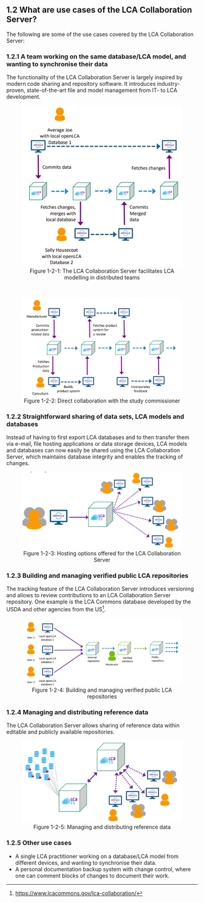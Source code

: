 <style>
    /* initialise the counter */
    body { counter-reset: figureCounter tableCounter;
    counter-reset: h1counter h2counter h3counter h4counter h5counter h6counter;
     }
    /* increment the counter for every instance of a figure even if it doesn't have a caption */
    figure { counter-increment: figureCounter; text-align: center }
    /* prepend the counter to the figcaption content */
    figure figcaption:before {
        content: "Figure 1-2-" counter(figureCounter) ": ";
    }
    /* increment the counter for every instance of a table even if it doesn't have a caption */
    table { counter-increment: tableCounter; }
    /* prepend the counter to the figcaption content */
    caption:before {
        content: "Table 1-2-" counter(tableCounter) ": ";
    }
    /* create padding between table cells*/
    th, td {
        padding: 15px;
    }
</style>

<h2 id="header-1-2">1.2     What are use cases of the LCA Collaboration Server?</h2>

The following are some of the use cases covered by the LCA Collaboration Server: 

<h3 id="header-1-2-1">1.2.1   A team working on the same database/LCA model, and wanting to synchronise their data</h3>

The functionality of the LCA Collaboration Server is largely inspired by modern code sharing and repository software. It introduces industry-proven, state-of-the-art file and model management from IT- to LCA development.

<figure id="Figure 1-1">
	<img src="./images/chapter_1/section_2/distributed_teams.png" alt="Image not available">
	<figcaption>The LCA Collaboration Server facilitates LCA modelling in distributed teams</figcaption>
</figure></br>

<figure id="Figure 1-2">
	<img src="./images/chapter_1/section_2/study_commissioner.png" alt="Image not available">
	<figcaption>Direct collaboration with the study commissioner</figcaption>
</figure>

<h3 id="header-1-2-2">1.2.2   Straightforward sharing of data sets, LCA models and databases</h3> 

Instead of having to first export LCA databases and to then transfer them via e-mail, file hosting applications or data storage devices, LCA models and databases can now easily be shared using the LCA Collaboration Server, which maintains database integrity and enables the tracking of changes. 

<figure id="Figure 1-3">
	<img src="./images/chapter_1/section_2/hosting_options.png" alt="Image not available">
	<figcaption>Hosting options offered for the LCA Collaboration Server</figcaption>
</figure>

<h3 id="header-1-2-3">1.2.3   Building and managing verified public LCA repositories</h3> 

The tracking feature of the LCA Collaboration Server introduces versioning and allows to review contributions to an LCA Collaboration Server repository. One example is the LCA Commons database developed by the USDA and other agencies from the US[^a].

<figure id="Figure 1-4">
	<img src="./images/chapter_1/section_2/building_and_managing.png" alt="Image not available">
	<figcaption>Building and managing verified public LCA repositories</figcaption>
</figure>

<h3 id="header-1-2-4">1.2.4   Managing and distributing reference data</h3>

The LCA Collaboration Server allows sharing of reference data within editable and publicly available repositories. 

<figure id="Figure 1-5">
	<img src="./images/chapter_1/section_2/managing_and_distributing.png" alt="Image not available">
	<figcaption>Managing and distributing reference data</figcaption>
</figure>

<h3 id="header-1-2-5">1.2.5   Other use cases</h3>

* A single LCA practitioner working on a database/LCA model from different devices, and wanting to synchronise their data.
* A personal documentation backup system with change control, where one can comment blocks of changes to document their work.

[^a]: <https://www.lcacommons.gov/lca-collaboration/>



